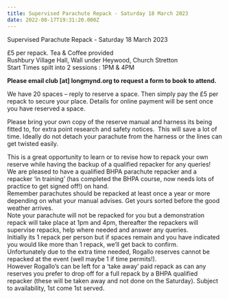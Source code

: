 ```yaml
---
title: Supervised Parachute Repack - Saturday 18 March 2023
date: 2022-08-17T19:31:20.000Z
---
```

Supervised Parachute Repack - Saturday 18 March 2023

£5 per repack. Tea & Coffee provided\
Rushbury Village Hall, Wall under Heywood, Church Stretton\
Start Times spilt into 2 sessions : 1PM & 4PM

**Please email club \[at] longmynd.org to request a form to book to attend.**

We have 20 spaces – reply to reserve a space. Then simply pay the £5 per repack to secure your place. Details for online payment will be sent once you have reserved a space.

Please bring your own copy of the reserve manual and harness its being fitted to, for extra point research and safety notices.  This will save a lot of time. Ideally do not detach your parachute from the harness or the lines can get twisted easily.

This is a great opportunity to learn or to revise how to repack your own reserve while having the backup of a qualified repacker for any queries!\
We are pleased to have a qualified BHPA parachute repacker and a repacker ‘in training’ (has completed the BHPA course, now needs lots of practice to get signed off!) on hand.\
Remember parachutes should be repacked at least once a year or more depending on what your manual advises. Get yours sorted before the good weather arrives.\
Note your parachute will not be repacked for you but a demonstration repack will take place at 1pm and 4pm, thereafter the repackers will supervise repacks, help where needed and answer any queries.\
Initially its 1 repack per person but if spaces remain and you have indicated you would like more than 1 repack, we’ll get back to confirm.\
Unfortunately due to the extra time needed, Rogallo reserves cannot be repacked at the event (well maybe 1 if time permits!).\
However Rogallo’s can be left for a ‘take away’ paid repack as can any reserves you prefer to drop off for a full repack by a BHPA qualified repacker (these will be taken away and not done on the Saturday). Subject to availability, 1st come 1st served.
